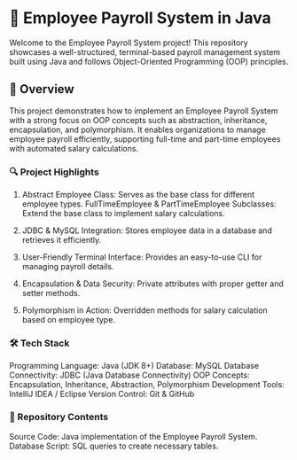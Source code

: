 # 🚀 Employee Payroll System in Java

Welcome to the Employee Payroll System project! This repository showcases a well-structured, terminal-based payroll management system built using Java and follows Object-Oriented Programming (OOP) principles.

## 📌 Overview

This project demonstrates how to implement an Employee Payroll System with a strong focus on OOP concepts such as abstraction, inheritance, encapsulation, and polymorphism. It enables organizations to manage employee payroll efficiently, supporting full-time and part-time employees with automated salary calculations.

### 🔍 Project Highlights

1. Abstract Employee Class: Serves as the base class for different employee types. FullTimeEmployee & PartTimeEmployee Subclasses: Extend the base class to implement salary calculations.

2. JDBC & MySQL Integration: Stores employee data in a database and retrieves it efficiently.

3. User-Friendly Terminal Interface: Provides an easy-to-use CLI for managing payroll details.

4. Encapsulation & Data Security: Private attributes with proper getter and setter methods.

5. Polymorphism in Action: Overridden methods for salary calculation based on employee type.

### 🛠️ Tech Stack

Programming Language: Java (JDK 8+)
Database: MySQL
Database Connectivity: JDBC (Java Database Connectivity)
OOP Concepts: Encapsulation, Inheritance, Abstraction, Polymorphism
Development Tools: IntelliJ IDEA / Eclipse
Version Control: Git & GitHub

### 📁 Repository Contents

Source Code: Java implementation of the Employee Payroll System.
Database Script: SQL queries to create necessary tables.
